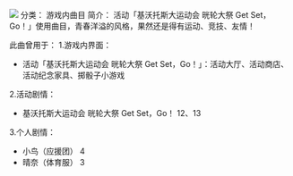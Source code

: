 ![](//static.kivo.wiki/images/music/cover/TvRjpvsAV1MdmKeMkj40zyaJq0FBDA1f.jpg)
分类： 游戏内曲目
简介：
活动「基沃托斯大运动会 晄轮大祭 Get Set，Go！」使用曲目，青春洋溢的风格，果然还是得有运动、竞技、友情！

此曲曾用于：
1.游戏内界面：
 - 活动「基沃托斯大运动会 晄轮大祭 Get Set，Go！」：活动大厅、活动商店、活动纪念家具、掷骰子小游戏

2.活动剧情：
 - 基沃托斯大运动会 晄轮大祭 Get Set，Go！ 12、13

3.个人剧情：
 - 小鸟（应援团） 4
 - 晴奈（体育服） 3
